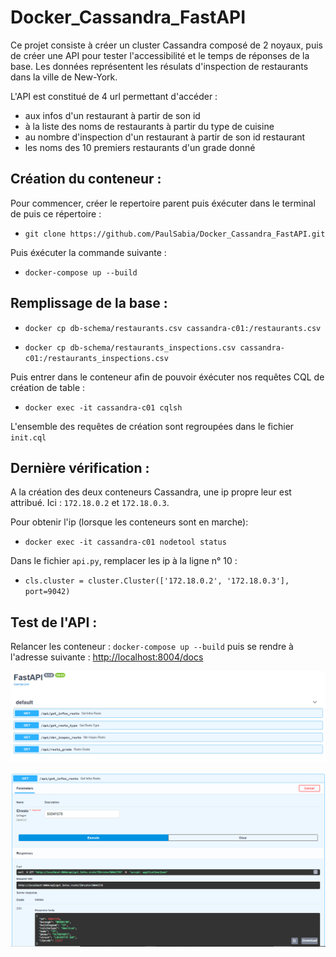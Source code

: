 # Docker_Cassandra_FastAPI

Ce projet consiste à créer un cluster Cassandra composé de 2 noyaux, puis de créer une API pour tester l'accessibilité et le temps de réponses de la base. Les données représentent les résulats d'inspection de restaurants dans la ville de New-York.

L'API est constitué de 4 url permettant d'accéder :
* aux infos d'un restaurant à partir de son id
* à la liste des noms de restaurants à partir du type de cuisine
* au nombre d'inspection d'un restaurant à partir de son id restaurant
* les noms des 10 premiers restaurants d'un grade donné

## Création du conteneur :

Pour commencer, créer le repertoire parent puis éxécuter dans le terminal de puis ce répertoire :

* `git clone https://github.com/PaulSabia/Docker_Cassandra_FastAPI.git`

Puis éxécuter la commande suivante :

* `docker-compose up --build`


## Remplissage de la base :


* `docker cp db-schema/restaurants.csv cassandra-c01:/restaurants.csv`

* `docker cp db-schema/restaurants_inspections.csv cassandra-c01:/restaurants_inspections.csv`

Puis entrer dans le conteneur afin de pouvoir éxécuter nos requêtes CQL de création de table :

* `docker exec -it cassandra-c01 cqlsh`

L'ensemble des requêtes de création sont regroupées dans le fichier `init.cql`


## Dernière vérification :

A la création des deux conteneurs Cassandra, une ip propre leur est attribué. Ici : `172.18.0.2` et `172.18.0.3`. 

Pour obtenir l'ip (lorsque les conteneurs sont en marche): 

* `docker exec -it cassandra-c01 nodetool status`

Dans le fichier `api.py`, remplacer les ip à la ligne n° 10 :

* `cls.cluster = cluster.Cluster(['172.18.0.2', '172.18.0.3'], port=9042)`

## Test de l'API :

Relancer les conteneur : `docker-compose up --build` puis se rendre à l'adresse suivante : [http://localhost:8004/docs](http://localhost:8004/docs)

![](FastAPI.PNG)

![](test_FastAPI.PNG)
